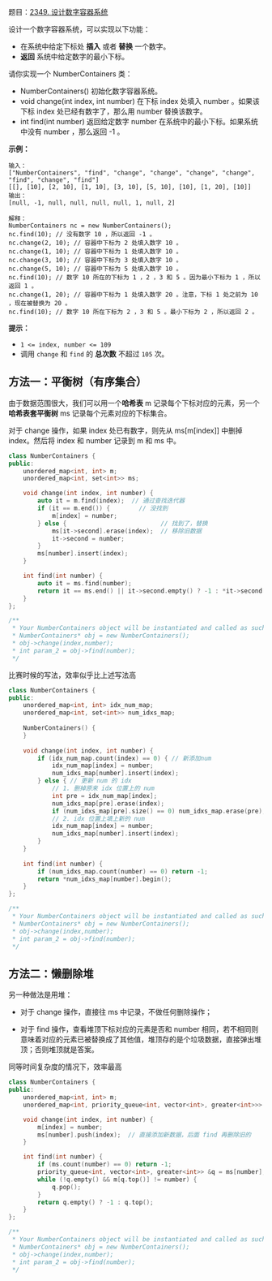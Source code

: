 题目：[2349. 设计数字容器系统](https://leetcode.cn/problems/design-a-number-container-system/)

设计一个数字容器系统，可以实现以下功能：

- 在系统中给定下标处 **插入** 或者 **替换** 一个数字。
- **返回** 系统中给定数字的最小下标。

请你实现一个 NumberContainers 类：

- NumberContainers() 初始化数字容器系统。
- void change(int index, int number) 在下标 index 处填入 number 。如果该下标 index 处已经有数字了，那么用 number 替换该数字。
- int find(int number) 返回给定数字 number 在系统中的最小下标。如果系统中没有 number ，那么返回 -1 。

**示例：**

```
输入：
["NumberContainers", "find", "change", "change", "change", "change", "find", "change", "find"]
[[], [10], [2, 10], [1, 10], [3, 10], [5, 10], [10], [1, 20], [10]]
输出：
[null, -1, null, null, null, null, 1, null, 2]

解释：
NumberContainers nc = new NumberContainers();
nc.find(10); // 没有数字 10 ，所以返回 -1 。
nc.change(2, 10); // 容器中下标为 2 处填入数字 10 。
nc.change(1, 10); // 容器中下标为 1 处填入数字 10 。
nc.change(3, 10); // 容器中下标为 3 处填入数字 10 。
nc.change(5, 10); // 容器中下标为 5 处填入数字 10 。
nc.find(10); // 数字 10 所在的下标为 1 ，2 ，3 和 5 。因为最小下标为 1 ，所以返回 1 。
nc.change(1, 20); // 容器中下标为 1 处填入数字 20 。注意，下标 1 处之前为 10 ，现在被替换为 20 。
nc.find(10); // 数字 10 所在下标为 2 ，3 和 5 。最小下标为 2 ，所以返回 2 。
```

**提示：**

- `1 <= index, number <= 109`
- 调用 `change` 和 `find` 的 **总次数** 不超过 `105` 次。

## 方法一：平衡树（有序集合）

由于数据范围很大，我们可以用一个**哈希表** m 记录每个下标对应的元素，另一个**哈希表套平衡树** ms 记录每个元素对应的下标集合。

对于 change 操作，如果 index 处已有数字，则先从 ms[m[index]] 中删掉 index。然后将 index 和 number 记录到 m 和 ms 中。

```cpp
class NumberContainers {
public:
    unordered_map<int, int> m;
    unordered_map<int, set<int>> ms;

    void change(int index, int number) {
        auto it = m.find(index);  // 通过查找迭代器
        if (it == m.end()) {        // 没找到
            m[index] = number;
        } else {                          // 找到了，替换
            ms[it->second].erase(index);  // 移除旧数据
            it->second = number;
        }
        ms[number].insert(index);
    }

    int find(int number) {
        auto it = ms.find(number);
        return it == ms.end() || it->second.empty() ? -1 : *it->second.begin();
    }
};

/**
 * Your NumberContainers object will be instantiated and called as such:
 * NumberContainers* obj = new NumberContainers();
 * obj->change(index,number);
 * int param_2 = obj->find(number);
 */
```

比赛时候的写法，效率似乎比上述写法高

```cpp
class NumberContainers {
public:
    unordered_map<int, int> idx_num_map;
    unordered_map<int, set<int>> num_idxs_map;
    
    NumberContainers() {
    }
    
    void change(int index, int number) {
        if (idx_num_map.count(index) == 0) { // 新添加num
            idx_num_map[index] = number;
            num_idxs_map[number].insert(index);
        } else { // 更新 num 的 idx
            // 1. 删掉原来 idx 位置上的 num
            int pre = idx_num_map[index];
            num_idxs_map[pre].erase(index);
            if (num_idxs_map[pre].size() == 0) num_idxs_map.erase(pre);
            // 2. idx 位置上填上新的 num
            idx_num_map[index] = number;
            num_idxs_map[number].insert(index);
        }
    }
    
    int find(int number) {
        if (num_idxs_map.count(number) == 0) return -1;
        return *num_idxs_map[number].begin();
    }
};

/**
 * Your NumberContainers object will be instantiated and called as such:
 * NumberContainers* obj = new NumberContainers();
 * obj->change(index,number);
 * int param_2 = obj->find(number);
 */
```

## 方法二：懒删除堆

另一种做法是用堆：

- 对于 change 操作，直接往 ms 中记录，不做任何删除操作；

- 对于 find 操作，查看堆顶下标对应的元素是否和 number 相同，若不相同则意味着对应的元素已被替换成了其他值，堆顶存的是个垃圾数据，直接弹出堆顶；否则堆顶就是答案。

同等时间复杂度的情况下，效率最高

```cpp
class NumberContainers {
public:
    unordered_map<int, int> m;
    unordered_map<int, priority_queue<int, vector<int>, greater<int>>> ms;

    void change(int index, int number) {
        m[index] = number;
        ms[number].push(index);  // 直接添加新数据，后面 find 再删除旧的
    }

    int find(int number) {
        if (ms.count(number) == 0) return -1;
        priority_queue<int, vector<int>, greater<int>> &q = ms[number];
        while (!q.empty() && m[q.top()] != number) {
            q.pop();
        }
        return q.empty() ? -1 : q.top();
    }
};

/**
 * Your NumberContainers object will be instantiated and called as such:
 * NumberContainers* obj = new NumberContainers();
 * obj->change(index,number);
 * int param_2 = obj->find(number);
 */
```

